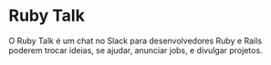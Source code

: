 # Ruby Talk

O Ruby Talk é um chat no Slack para desenvolvedores Ruby e Rails poderem trocar ideias, se ajudar, anunciar jobs, e divulgar projetos.
